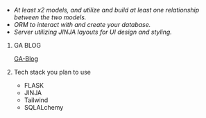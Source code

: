 
- _At least x2 models, and utilize and build at least one relationship between the two models._
- _ORM to interact with and create your database._
- _Server utilizing JINJA layouts for UI design and styling._


1. GA BLOG

   [GA-Blog](https://hamazumi-blog.herokuapp.com/)

2. Tech stack you plan to use

   - FLASK
   - JINJA
   - Tailwind
   - SQLALchemy
